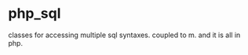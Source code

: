 php_sql
==========

classes for accessing multiple sql syntaxes. coupled to m. and it is all in php.
